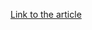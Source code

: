 [Link to the article](https://www.securityweek.com/vulnerable-jupyter-servers-targeted-for-sports-piracy/)
